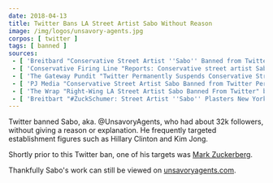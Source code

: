 ```yaml
---
date: 2018-04-13
title: Twitter Bans LA Street Artist Sabo Without Reason
image: /img/logos/unsavory-agents.jpg
corpos: [ twitter ]
tags: [ banned ]
sources:
 - [ 'Breitbard "Conservative Street Artist ''Sabo'' Banned from Twitter" by Charlie Nash', 'www.breitbart.com/tech/2018/04/13/conservative-street-artist-sabo-banned-from-twitter/' ]
 - [ 'Conservative Firing Line "Reports: Conservative street artist Sabo banned from Twitter, no reason given" by Joe Newby', 'conservativefiringline.com/reports-conservative-street-artist-sabo-banned-twitter-no-reason-given/' ]
 - [ 'The Gateway Pundit "Twitter Permanently Suspends Conservative Street Artist ''Sabo'' Without Explanation" by Cristina Laila', 'www.thegatewaypundit.com/2018/04/twitter-permanently-suspends-conservative-street-artist-sabo-without-explanation/' ]
 - [ 'PJ Media "Conservative Street Artist Sabo Banned from Twitter Permanently" by Megan Fox', 'pjmedia.com/trending/conservative-street-artist-sabo-banned-twitter-permanently/' ]
 - [ 'The Wrap "Right-Wing LA Street Artist Sabo Banned From Twitter" by Sean Burch', 'www.thewrap.com/right-wing-la-street-artist-sabo-banned-from-twitter/' ]
 - [ 'Breitbart "#ZuckSchumer: Street Artist ''Sabo'' Plasters New York with Anti-Facebook, Chuck Schumer Posters" by Charlie Nash', 'www.breitbart.com/tech/2018/04/03/zuckschumer-street-artist-sabo-plasters-new-york-anti-facebook-chuck-schumer-posters/' ]
---
```


Twitter banned Sabo, aka. @UnsavoryAgents, who had about 32k followers, without giving a reason or explanation.
He frequently targeted establishment figures such as Hillary Clinton and Kim Jong.

Shortly prior to this Twitter ban, one of his targets was [Mark Zuckerberg](https://www.breitbart.com/tech/2018/04/03/zuckschumer-street-artist-sabo-plasters-new-york-anti-facebook-chuck-schumer-posters/).

Thankfully Sabo's work can still be viewed on [unsavoryagents.com](https://unsavoryagents.com/).
